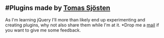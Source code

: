 #Plugins made by [Tomas Sjösten](http://tomassjosten.se)
-----------------------------

As I'm learning jQuery I'll more than likely end up experimenting and creating plugins, why not also share them while I'm at it.
*Drop me a [mail](tomas.sjosten@gmail.com) if you want to give me some feedback.